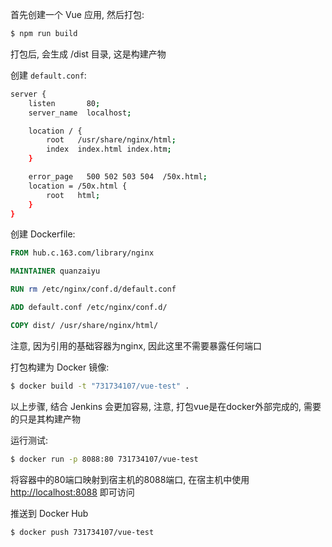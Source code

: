 首先创建一个 Vue 应用, 然后打包:

```bash
$ npm run build
```

打包后, 会生成 /dist 目录, 这是构建产物

创建 `default.conf`:

```bash
server {
    listen       80;
    server_name  localhost;

    location / {
        root   /usr/share/nginx/html;
        index  index.html index.htm;
    }

    error_page   500 502 503 504  /50x.html;
    location = /50x.html {
        root   html;
    }
}
```

创建 Dockerfile:

```dockerfile
FROM hub.c.163.com/library/nginx

MAINTAINER quanzaiyu

RUN rm /etc/nginx/conf.d/default.conf

ADD default.conf /etc/nginx/conf.d/

COPY dist/ /usr/share/nginx/html/
```

注意, 因为引用的基础容器为nginx, 因此这里不需要暴露任何端口

打包构建为 Docker 镜像:

```bash
$ docker build -t "731734107/vue-test" .
```

以上步骤, 结合 Jenkins 会更加容易, 注意, 打包vue是在docker外部完成的, 需要的只是其构建产物

运行测试:

```bash
$ docker run -p 8088:80 731734107/vue-test
```

将容器中的80端口映射到宿主机的8088端口, 在宿主机中使用 [http://localhost:8088](http://localhost:8088) 即可访问

推送到 Docker Hub

```bash
$ docker push 731734107/vue-test
```

